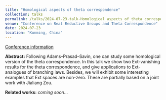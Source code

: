 ```yaml
---
title: "Homological aspects of theta correspondence"
collection: talks
permalink: /talks/2024-07-23-talk-Homological_aspects_of_theta_correspondence
venue: "Conference on Real Reductive Groups and Theta Correspondence"
date: 2024-07-23
location: "Kunming, China"
---
```


[Conference information](http://tianyuan.amss.ac.cn/ztyt/info/2024/145230.html)

**Abstract:** Following Adams–Prasad–Savin, one can study some homological version of the theta correspondence. In this talk we show two Ext-vanishing results for the theta correspondence, and give applications to Ext-analogues of branching laws. Besides, we will exhibit some interesting examples that Ext spaces are non-zero. These are partially based on a joint work with Jialiang Zou.

**Related works:** *coming soon...*